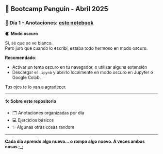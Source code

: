 ## 🐧 Bootcamp Penguin - Abril 2025

### 🧾 Día 1 - Anotaciones: [este notebook](./dia1.ipynb)

🌒 **Modo oscuro**

Sí, sé que se ve blanco.  
Pero juro que cuando lo escribí, estaba todo hermoso en modo oscuro. 

**Recomendado**: 

- Activar un tema oscuro en tu navegador, o utilizar alguna extensión  
- Descargar el `.ipynb` y abrirlo localmente en modo oscuro en Jupyter o Google Colab.

Tus ojos te lo van a agradecer.

---

🛠️ **Sobre este repositorio**

- 🗂️ Anotaciones organizadas por día  
- 💻 Ejercicios básicos
- ✨ Algunas otras cosas random
  
---

**Cada día aprendo algo nuevo... o rompo algo nuevo. A veces ambas cosas ;_;**
